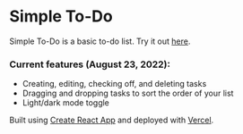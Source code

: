 # Simple To-Do

Simple To-Do is a basic to-do list. Try it out [here]().

### Current features (August 23, 2022):
- Creating, editing, checking off, and deleting tasks
- Dragging and dropping tasks to sort the order of your list
- Light/dark mode toggle

Built using [Create React App]() and deployed with [Vercel]().
